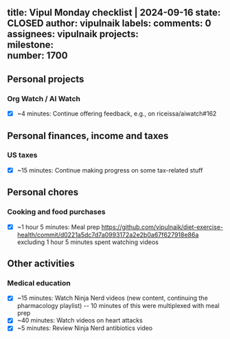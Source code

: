 title:	Vipul Monday checklist | 2024-09-16
state:	CLOSED
author:	vipulnaik
labels:	
comments:	0
assignees:	vipulnaik
projects:	
milestone:	
number:	1700
--
## Personal projects

### Org Watch / AI Watch

- [x] ~4 minutes: Continue offering feedback, e.g., on riceissa/aiwatch#162

## Personal finances, income and taxes

### US taxes

- [x] ~15 minutes: Continue making progress on some tax-related stuff

## Personal chores

### Cooking and food purchases

- [x] ~1 hour 5 minutes: Meal prep https://github.com/vipulnaik/diet-exercise-health/commit/d0221a5dc7d7a0993172a2e2b0a67f627918e86a excluding 1 hour 5 minutes spent watching videos

## Other activities

### Medical education

- [x] ~15 minutes: Watch Ninja Nerd videos (new content, continuing the pharmacology playlist) -- 10 minutes of this were multiplexed with meal prep
- [x] ~40 minutes: Watch videos on heart attacks
- [x] ~5 minutes: Review Ninja Nerd antibiotics video
